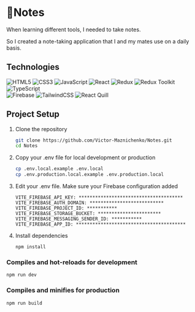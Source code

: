 # 📓Notes
When learning different tools, I needed to take notes. 

So I created a note-taking application that I and my mates use on a daily basis.


## Technologies

![HTML5](https://img.shields.io/badge/html5-%23E34F26.svg?style=for-the-badge&logo=html5&logoColor=white)
![CSS3](https://img.shields.io/badge/css3-%231572B6.svg?style=for-the-badge&logo=css3&logoColor=white)
![JavaScript](https://img.shields.io/badge/javascript-%23323330.svg?style=for-the-badge&logo=javascript&logoColor=%23F7DF1E)
![React](https://img.shields.io/badge/react-%2320232a.svg?style=for-the-badge&logo=react&logoColor=%2361DAFB)
![Redux](https://img.shields.io/badge/redux-%23593d88.svg?style=for-the-badge&logo=redux&logoColor=white)
![Redux Toolkit](https://img.shields.io/badge/RTK-%23593d88.svg?style=for-the-badge&logo=redux&logoColor=white)
![TypeScript](https://img.shields.io/badge/typescript-%23007ACC.svg?style=for-the-badge&logo=typescript&logoColor=white) 
<br>
![Firebase](https://img.shields.io/badge/firebase-%23323330.svg?style=for-the-badge&logo=firebase&logoColor=%23#f97316)
![TailwindCSS](https://img.shields.io/badge/TailwindCSS-%23082f49.svg?style=for-the-badge&logo=TailwindCSS&logoColor=white) 
![React Quill](https://img.shields.io/badge/💯%20React%20Quill-%23f9a8d4.svg?style=for-the-badge) 


## Project Setup
1. Clone the repository
   ``` bash
   git clone https://github.com/Victor-Maznichenko/Notes.git
   cd Notes
   ```
   
2. Copy your .env file for local development or production
   ``` bash
   cp .env.local.example .env.local
   cp .env.production.local.example .env.production.local
   ```
   
3. Edit your .env file. Make sure your Firebase configuration added
   ``` dotenv
   VITE_FIREBASE_API_KEY: **************************************
   VITE_FIREBASE_AUTH_DOMAIN: ***************************
   VITE_FIREBASE_PROJECT_ID: ***********
   VITE_FIREBASE_STORAGE_BUCKET: ***********************
   VITE_FIREBASE_MESSAGING_SENDER_ID: ***********
   VITE_FIREBASE_APP_ID: ****************************************
   ```

4. Install dependencies
   ``` shell
   npm install
   ```

### Compiles and hot-reloads for development
```
npm run dev
```

### Compiles and minifies for production
```
npm run build
```
